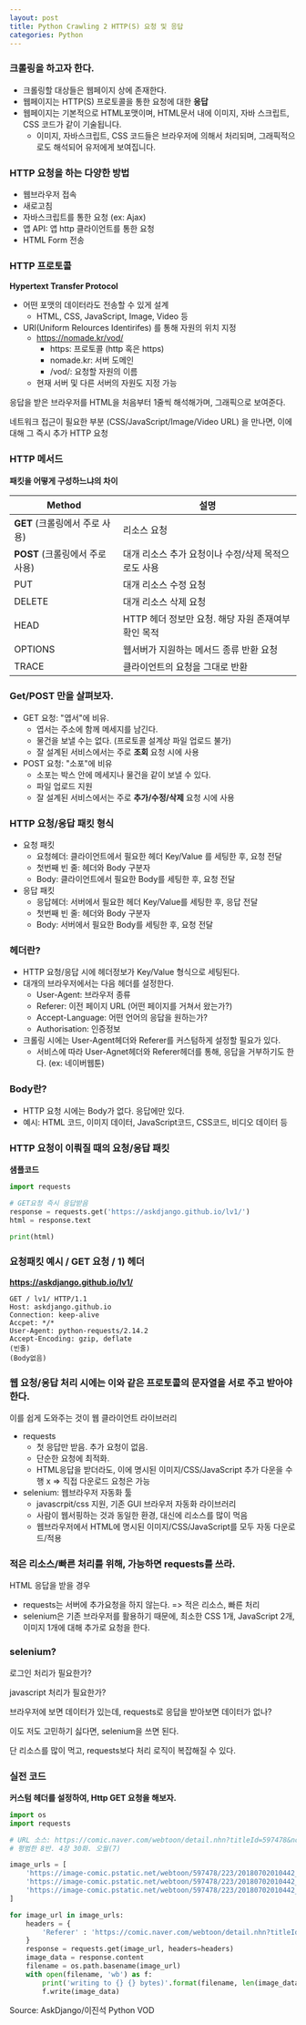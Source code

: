 ```yaml
---
layout: post
title: Python Crawling 2 HTTP(S) 요청 및 응답
categories: Python
---
```


### 크롤링을 하고자 한다.

- 크롤링할 대상들은 웹페이지 상에 존재한다.
- 웹페이지는 HTTP(S) 프로토콜을 통한 요청에 대한 **응답**
- 웹페이지는 기본적으로 HTML포맷이며, HTML문서 내에 이미지, 자바 스크립트, CSS 코드가 같이 기술됩니다.
  - 이미지, 자바스크립트, CSS 코드들은 브라우저에 의해서 처리되며, 그래픽적으로도 해석되어 유저에게 보여집니다.



### HTTP 요청을 하는 다양한 방법

- 웹브라우저 접속
- 새로고침
- 자바스크립트를 통한 요청 (ex: Ajax)
- 앱 API: 앱 http 클라이언트를 통한 요청
- HTML Form 전송



### HTTP 프로토콜

**Hypertext Transfer Protocol**

- 어떤 포맷의 데이터라도 전송할 수 있게 설계
  - HTML, CSS, JavaScript, Image, Video 등
- URI(Uniform Relources Identirifes) 를 통해 자원의 위치 지정
  - https://nomade.kr/vod/
    - https: 프로토콜 (http 혹은 https)
    - nomade.kr: 서버 도메인
    - /vod/: 요청할 자원의 이름
  - 현재 서버 및 다른 서버의 자원도 지정 가능

응답을 받은 브라우저를 HTML을 처음부터 1줄씩 해석해가며, 그래픽으로 보여준다.

네트워크 접근이 필요한 부분 (CSS/JavaScript/Image/Video URL) 을 만나면, 이에 대해 그 즉시 추가 HTTP 요청



### HTTP 메서드

**패킷을 어떻게 구성하느냐의 차이**

| Method                          | 설명                                                |
| ------------------------------- | --------------------------------------------------- |
| **GET** (크롤링에서 주로 사용)  | 리소스 요청                                         |
| **POST** (크롤링에서 주로 사용) | 대개 리소스 추가 요청이나 수정/삭제 목적으로도 사용 |
| PUT                             | 대개 리소스 수정 요청                               |
| DELETE                          | 대개 리소스 삭제 요청                               |
| HEAD                            | HTTP 헤더 정보만 요청. 해당 자원 존재여부 확인 목적 |
| OPTIONS                         | 웹서버가 지원하는 메서드 종류 반환 요청             |
| TRACE                           | 클라이언트의 요청을 그대로 반환                     |



### Get/POST 만을 살펴보자.

- GET 요청: "엽서"에 비유.
  - 엽서는 주소에 함께 메세지를 남긴다.
  - 물건을 보낼 수는 없다. (프로토콜 설계상 파일 업로드 불가)
  - 잘 설계된 서비스에서는 주로 **조회** 요청 시에 사용
- POST 요청: "소포"에 비유
  - 소포는 박스 안에 메세지나 물건을 같이 보낼 수 있다.
  - 파일 업로드 지원
  - 잘 설계된 서비스에서는 주로 **추가/수정/삭제** 요청 시에 사용



 ### HTTP 요청/응답 패킷 형식

- 요청 패킷
  - 요청헤더: 클라이언트에서 필요한 헤더 Key/Value 를 세팅한 후, 요청 전달
  - 첫번째 빈 줄: 헤더와 Body 구분자
  - Body: 클라이언트에서 필요한 Body를 세팅한 후, 요청 전달
- 응답 패킷
  - 응답헤더: 서버에서 필요한 헤더 Key/Value를 세팅한 후, 응답 전달
  - 첫번째 빈 줄: 헤더와 Body 구분자
  - Body: 서버에서 필요한 Body를 세팅한 후, 요청 전달



### 헤더란?

- HTTP 요청/응답 시에 헤더정보가 Key/Value 형식으로 세팅된다.
- 대개의 브라우저에서는 다음 헤더를 설정한다.
  - User-Agent: 브라우저 종류
  - Referer: 이전 페이지 URL (어떤 페이지를 거쳐서 왔는가?)
  - Accept-Language: 어떤 언어의 응답을 원하는가?
  - Authorisation: 인증정보
- 크롤링 시에는 User-Agent헤더와 Referer를 커스텀하게 설정할 필요가 있다.
  - 서비스에 따라 User-Agnet헤더와 Referer헤더를 통해, 응답을 거부하기도 한다. (ex: 네이버웹툰)



### Body란?

- HTTP 요청 시에는 Body가 없다. 응답에만 있다.
- 예시: HTML 코드, 이미지 데이터, JavaScript코드, CSS코드, 비디오 데이터 등



### HTTP 요청이 이뤄질 때의 요청/응답 패킷

**샘플코드**

```python
import requests

# GET요청 즉시 응답받음
response = requests.get('https://askdjango.github.io/lv1/')
html = response.text

print(html)
```



### 요청패킷 예시 / GET 요청 / 1) 헤더

**https://askdjango.github.io/lv1/**

```
GET / lv1/ HTTP/1.1
Host: askdjango.github.io
Connection: keep-alive
Accpet: */*
User-Agent: python-requests/2.14.2
Accept-Encoding: gzip, deflate
(빈줄)
(Body없음)
```



### 웹 요청/응답 처리 시에는 이와 같은 프로토콜의 문자열을 서로 주고 받아야 한다.

이를 쉽게 도와주는 것이 웹 클라이언트 라이브러리

- requests
  - 첫 응답만 받음. 추가 요청이 없음.
  - 단순한 요청에 최적화.
  - HTML응답을 받더라도, 이에 명시된 이미지/CSS/JavaScript 추가 다운을 수행 x => 직접 다운로드 요청은 가능
- selenium: 웹브라우저 자동화 툴
  - javascrpit/css 지원, 기존 GUI 브라우저 자동화 라이브러리
  - 사람이 웹서핑하는 것과 동일한 환경, 대신에 리소스를 많이 먹음
  - 웹브라우저에서 HTML에 명시된 이미지/CSS/JavaScript를 모두 자동 다운로드/적용



### 적은 리소스/빠른 처리를 위해, 가능하면 requests를 쓰라.

HTML 응답을 받을 경우

- requests는 서버에 추가요청을 하지 않는다. => 적은 리소스, 빠른 처리
- selenium은 기존 브라우저를 활용하기 때문에, 최소한 CSS 1개, JavaScript 2개, 이미지 1개에 대해 추가로 요청을 한다.



### selenium?

로그인 처리가 필요한가?

javascript 처리가 필요한가?

브라우저에 보면 데이터가 있는데, requests로 응답을 받아보면 데이터가 없나?

이도 저도 고민하기 싫다면, selenium을 쓰면 된다.

단 리소스를 많이 먹고, requests보다 처리 로직이 복잡해질 수 있다.



### 실전 코드

**커스텀 헤더를 설정하여, Http GET 요청을 해보자.**

```python
import os
import requests

# URL 소스: https://comic.naver.com/webtoon/detail.nhn?titleId=597478&no=223&weekday=mon
# 평범한 8반. 4장 30화. 오월(7)

image_urls = [
    'https://image-comic.pstatic.net/webtoon/597478/223/20180702010442_daad98c49c03d079d1e78b9b4c40109d_IMAG01_1.jpg',
    'https://image-comic.pstatic.net/webtoon/597478/223/20180702010442_daad98c49c03d079d1e78b9b4c40109d_IMAG01_2.jpg',
    'https://image-comic.pstatic.net/webtoon/597478/223/20180702010442_daad98c49c03d079d1e78b9b4c40109d_IMAG01_3.jpg'
]

for image_url in image_urls:
    headers = {
        'Referer' : 'https://comic.naver.com/webtoon/detail.nhn?titleId=597478&no=223&weekday=mon',
    }
    response = requests.get(image_url, headers=headers)
    image_data = response.content
    filename = os.path.basename(image_url)
    with open(filename, 'wb') as f:
        print('writing to {} {} bytes)'.format(filename, len(image_data)))
        f.write(image_data)
```



Source:  AskDjango/이진석 Python VOD